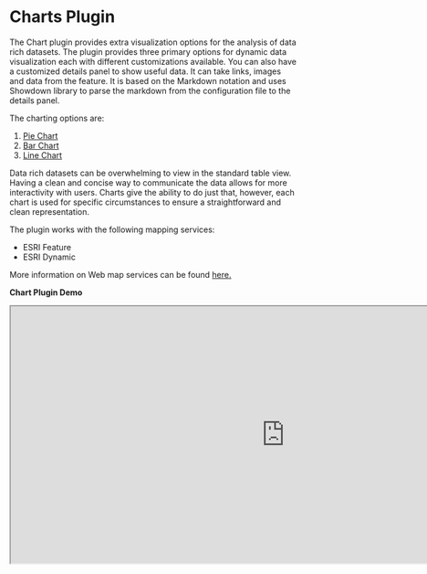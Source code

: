 # Charts Plugin

The Chart plugin provides extra visualization options for the analysis of data rich datasets. The plugin provides three primary options for dynamic data visualization each with different customizations available.
You can also have a customized details panel to show useful data. It can take links, images and data from the feature. It is based on the Markdown notation and uses Showdown library to parse the markdown from the configuration file to the details panel.

The charting options are:

1. [Pie Chart](./pie/chart_pie.md)
2. [Bar Chart](./bar/chart_bar.md)
3. [Line Chart](./line/chart_line.md)

Data rich datasets can be overwhelming to view in the standard table view. Having a clean and concise way to communicate the data allows for more interactivity with users. Charts give the ability to do just that, however, each chart is used for specific circumstances to ensure a straightforward and clean representation.

The plugin works with the following mapping services:

- ESRI Feature
- ESRI Dynamic

More information on Web map services can be found [here.](https://www.nrcan.gc.ca/earth-sciences/geomatics/canadas-spatial-data-infrastructure/8902)

**Chart Plugin Demo**

<iframe width=960px height="450"
        src=https://jolevesq.github.io/contributed-plugins/chart/samples/chart-index.html?sample=1>
</iframe>
